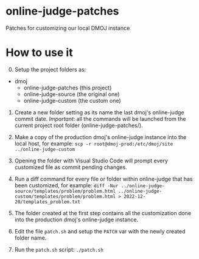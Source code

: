 # online-judge-patches
Patches for customizing our local DMOJ instance

# How to use it
0. Setup the project folders as:
  - dmoj
    - online-judge-patches (this project)
    - online-judge-source  (the original one)
    - online-judge-custom  (the custom one)

1. Create a new folder setting as its name the last dmoj's online-judge commit date. *Important*: all the commands will be launched from the current project root folder (online-judge-patches/).

2. Make a copy of the production dmoj's online-judge instance into the local host, for example: `scp -r root@dmoj-prod:/etc/dmoj/site ../online-judge-custom`

3. Opening the folder with Visual Studio Code will prompt every customized file as commit pending changes.

4. Run a diff command for every file or folder within online-judge that has been customized, for example: `diff -Nur ../online-judge-source/templates/problem/problem.html ../online-judge-custom/templates/problem/problem.html > 2022-12-20/templates_problem.txt`

5. The folder created at the first step contains all the customization done into the production dmoj's online-judge instance.

6. Edit the file `patch.sh` and setup the `PATCH` var with the newly created folder name.

7. Run the `patch.sh` script: `./patch.sh`